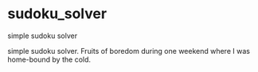 # sudoku_solver
simple sudoku solver

simple sudoku solver.  Fruits of boredom during one weekend where I was home-bound by the cold. 
